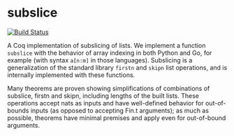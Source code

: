 # subslice

[![Build Status](https://travis-ci.org/tchajed/coq-subslice.svg?branch=master)](https://travis-ci.org/tchajed/coq-subslice)

A Coq implementation of subslicing of lists. We implement a function `subslice` with the behavior of array indexing in both Python and Go, for example (with syntax `a[n:m]` in those languages). Subslicing is a generalization of the standard library `firstn` and `skipn` list operations, and is internally implemented with these functions.

Many theorems are proven showing simplifications of combinations of subslice, firstn and skipn, including lengths of the built lists. These operations accept nats as inputs and have well-defined behavior for out-of-bounds inputs (as opposed to accepting Fin.t arguments); as much as possible, theorems have minimal premises and apply even for out-of-bound arguments.
